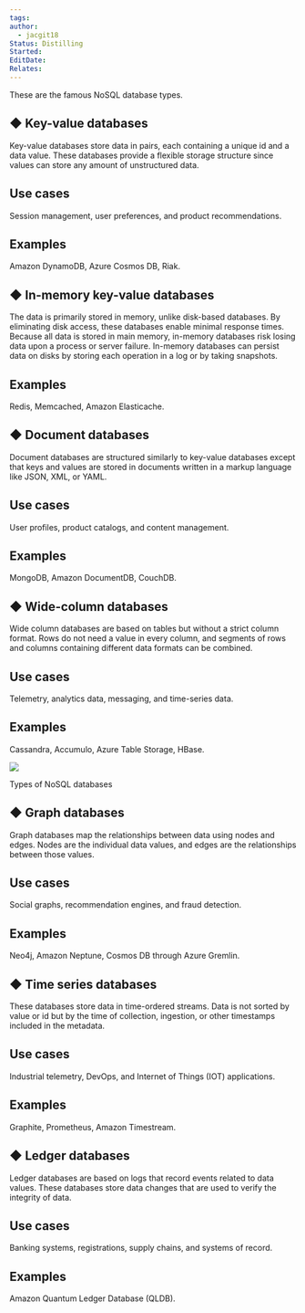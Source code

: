 ```yaml
---
tags: 
author:
  - jacgit18
Status: Distilling
Started: 
EditDate: 
Relates:
---
```




These are the famous NoSQL database types.

## ◆ Key-value databases

Key-value databases store data in pairs, each containing a unique id and a data value. These databases provide a flexible storage structure since values can store any amount of unstructured data.

## **Use cases**

Session management, user preferences, and product recommendations.

## **Examples**

Amazon DynamoDB, Azure Cosmos DB, Riak.

## ◆ In-memory key-value databases

The data is primarily stored in memory, unlike disk-based databases. By eliminating disk access, these databases enable minimal response times. Because all data is stored in main memory, in-memory databases risk losing data upon a process or server failure. In-memory databases can persist data on disks by storing each operation in a log or by taking snapshots.

## Examples

Redis, Memcached, Amazon Elasticache.

## ◆ Document databases

Document databases are structured similarly to key-value databases except that keys and values are stored in documents written in a markup language like JSON, XML, or YAML.

## Use cases

User profiles, product catalogs, and content management.

## Examples

MongoDB, Amazon DocumentDB, CouchDB.

## ◆ Wide-column databases

Wide column databases are based on tables but without a strict column format. Rows do not need a value in every column, and segments of rows and columns containing different data formats can be combined.

## Use cases

Telemetry, analytics data, messaging, and time-series data.

## Examples

Cassandra, Accumulo, Azure Table Storage, HBase.

![](https://miro.medium.com/v2/resize:fit:700/0*qgNwV2MAB92RMp7F.png)




Types of NoSQL databases


## ◆ Graph databases

Graph databases map the relationships between data using nodes and edges. Nodes are the individual data values, and edges are the relationships between those values.

## Use cases

Social graphs, recommendation engines, and fraud detection.

## Examples

Neo4j, Amazon Neptune, Cosmos DB through Azure Gremlin.




## ◆ Time series databases

These databases store data in time-ordered streams. Data is not sorted by value or id but by the time of collection, ingestion, or other timestamps included in the metadata.

## Use cases

Industrial telemetry, DevOps, and Internet of Things (IOT) applications.

## Examples

Graphite, Prometheus, Amazon Timestream.




## ◆ **Ledger databases**

Ledger databases are based on logs that record events related to data values. These databases store data changes that are used to verify the integrity of data.

## Use cases

Banking systems, registrations, supply chains, and systems of record.

## Examples

Amazon Quantum Ledger Database (QLDB).

